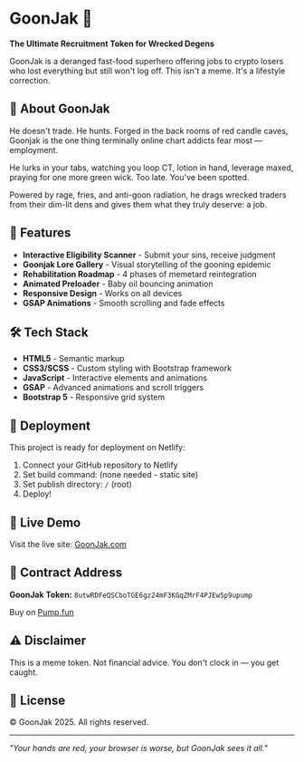 # GoonJak 🍟

**The Ultimate Recruitment Token for Wrecked Degens**

GoonJak is a deranged fast-food superhero offering jobs to crypto losers who lost everything but still won't log off. This isn't a meme. It's a lifestyle correction.

## 🚨 About GoonJak

He doesn't trade. He hunts. Forged in the back rooms of red candle caves, Goonjak is the one thing terminally online chart addicts fear most — employment.

He lurks in your tabs, watching you loop CT, lotion in hand, leverage maxed, praying for one more green wick. Too late. You've been spotted.

Powered by rage, fries, and anti-goon radiation, he drags wrecked traders from their dim-lit dens and gives them what they truly deserve: a job.

## 🎯 Features

- **Interactive Eligibility Scanner** - Submit your sins, receive judgment
- **Goonjak Lore Gallery** - Visual storytelling of the gooning epidemic
- **Rehabilitation Roadmap** - 4 phases of memetard reintegration
- **Animated Preloader** - Baby oil bouncing animation
- **Responsive Design** - Works on all devices
- **GSAP Animations** - Smooth scrolling and fade effects

## 🛠️ Tech Stack

- **HTML5** - Semantic markup
- **CSS3/SCSS** - Custom styling with Bootstrap framework
- **JavaScript** - Interactive elements and animations
- **GSAP** - Advanced animations and scroll triggers
- **Bootstrap 5** - Responsive grid system

## 🚀 Deployment

This project is ready for deployment on Netlify:

1. Connect your GitHub repository to Netlify
2. Set build command: (none needed - static site)
3. Set publish directory: `/` (root)
4. Deploy!

## 📱 Live Demo

Visit the live site: [GoonJak.com](https://goonjak.netlify.app)

## 🎨 Contract Address

**GoonJak Token:** `8utwRDFeQSCboTGE6gz24mF3KGqZMrF4PJEw5p9upump`

Buy on [Pump.fun](https://pump.fun/coin/8utwRDFeQSCboTGE6gz24mF3KGqZMrF4PJEw5p9upump)

## ⚠️ Disclaimer

This is a meme token. Not financial advice. You don't clock in — you get caught.

## 📄 License

© GoonJak 2025. All rights reserved.

---

*"Your hands are red, your browser is worse, but GoonJak sees it all."*
